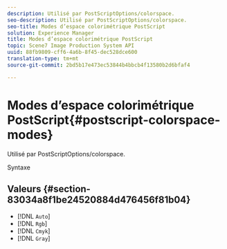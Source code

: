 ```yaml
---
description: Utilisé par PostScriptOptions/colorspace.
seo-description: Utilisé par PostScriptOptions/colorspace.
seo-title: Modes d’espace colorimétrique PostScript
solution: Experience Manager
title: Modes d’espace colorimétrique PostScript
topic: Scene7 Image Production System API
uuid: 88fb9809-cff6-4a6b-8f45-dec528dce600
translation-type: tm+mt
source-git-commit: 2bd5b17e473ec53844b4bbcb4f13580b2d6bfaf4

---
```



# Modes d’espace colorimétrique PostScript{#postscript-colorspace-modes}

Utilisé par PostScriptOptions/colorspace.

Syntaxe

## Valeurs {#section-83034a8f1be24520884d476456f81b04}

* [!DNL `Auto`]
* [!DNL `Rgb`]
* [!DNL `Cmyk`]
* [!DNL `Gray`]

